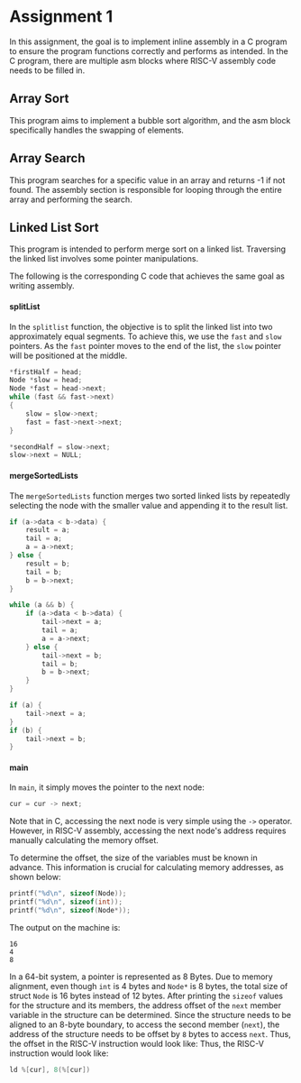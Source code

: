 # Assignment 1

In this assignment, the goal is to implement inline assembly in a C program to ensure the program functions correctly and performs as intended. In the C program, there are multiple asm blocks where RISC-V assembly code needs to be filled in.

## Array Sort
This program aims to implement a bubble sort algorithm, and the asm block specifically handles the swapping of elements.
<!-- ```c
``` -->

## Array Search
This program searches for a specific value in an array and returns -1 if not found. The assembly section is responsible for looping through the entire array and performing the search.
<!-- ```c
``` -->

## Linked List Sort
This program is intended to perform merge sort on a linked list. Traversing the linked list involves some pointer manipulations. 

The following is the corresponding C code that achieves the same goal as writing assembly.

#### splitList
In the `splitlist` function, the objective is to split the linked list into two approximately equal segments. To achieve this, we use the `fast` and `slow` pointers. As the `fast` pointer moves to the end of the list, the `slow` pointer will be positioned at the middle.

```c
*firstHalf = head;
Node *slow = head;
Node *fast = head->next;
while (fast && fast->next)
{
    slow = slow->next;
    fast = fast->next->next;
}

*secondHalf = slow->next;
slow->next = NULL;
```

#### mergeSortedLists
The `mergeSortedLists` function merges two sorted linked lists by repeatedly selecting the node with the smaller value and appending it to the result list.
```c
if (a->data < b->data) {
    result = a;
    tail = a;
    a = a->next;
} else {
    result = b;
    tail = b;
    b = b->next;
}

while (a && b) {
    if (a->data < b->data) {
        tail->next = a;
        tail = a;
        a = a->next;
    } else {
        tail->next = b;
        tail = b;
        b = b->next;
    }
}

if (a) {
    tail->next = a;
}
if (b) {
    tail->next = b;
}
```

#### main
In `main`, it simply moves the pointer to the next node:
```c
cur = cur -> next;
```

Note that in C, accessing the next node is very simple using the `->` operator. However, in RISC-V assembly, accessing the next node's address requires manually calculating the memory offset.

To determine the offset, the size of the variables must be known in advance. This information is crucial for calculating memory addresses, as shown below:
```c
printf("%d\n", sizeof(Node));
printf("%d\n", sizeof(int));
printf("%d\n", sizeof(Node*));
```
The output on the machine is:
```
16
4
8
```

In a 64-bit system, a pointer is represented as 8 Bytes. Due to memory alignment, even though `int` is 4 bytes and `Node*` is 8 bytes, the total size of struct `Node` is 16 bytes instead of 12 bytes.
After printing the `sizeof` values for the structure and its members, the address offset of the `next` member variable in the structure can be determined.
Since the structure needs to be aligned to an 8-byte boundary, to access the second member (`next`), the address of the structure needs to be offset by `8` bytes to access `next`.
Thus, the offset in the RISC-V instruction would look like:
Thus, the RISC-V instruction would look like:
```asm
ld %[cur], 8(%[cur])
```